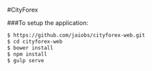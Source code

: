 #CityForex

###To setup the application:
```bash
$ https://github.com/jaiobs/cityforex-web.git
$ cd cityforex-web
$ bower install
$ npm install
$ gulp serve
```
